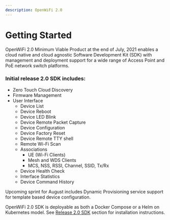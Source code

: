 ```yaml
---
description: OpenWiFi 2.0
---
```


# Getting Started

OpenWiFi 2.0 Minimum Viable Product at the end of July, 2021 enables a cloud native and cloud agnostic Software Development Kit \(SDK\) with management and deployment support for a wide range of Access Point and PoE network switch platforms. 

### Initial release 2.0 SDK includes:

* Zero Touch Cloud Discovery
* Firmware Management
* User Interface 
  * Device List
  * Device Reboot
  * Device LED Blink
  * Device Remote Packet Capture
  * Device Configuration
  * Device Factory Reset
  * Device Remote TTY shell
  * Remote Wi-Fi Scan
  * Associations
    * UE \(Wi-Fi Clients\)
    * Mesh and WDS Clients
    * MCS, NSS, RSSI, Channel, SSID, Tx/Rx
  * Device Health Check 
  * Interface Statistics
  * Device Command History

Upcoming sprint for August includes Dynamic Provisioning service support for template based device configuration.

OpenWiFi 2.0 SDK is deployable as both a Docker Compose or a Helm on Kubernetes model. See [Release 2.0 SDK](sdk/) section for installation instructions.



